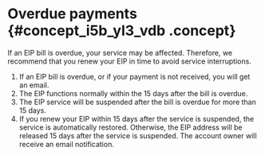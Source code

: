 # Overdue payments {#concept_i5b_yl3_vdb .concept}

If an EIP bill is overdue, your service may be affected. Therefore, we recommend that you renew your EIP in time to avoid service interruptions.

1.  If an EIP bill is overdue, or if your payment is not received, you will get an email.
2.  The EIP functions normally within the 15 days after the bill is overdue.
3.  The EIP service will be suspended after the bill is overdue for more than 15 days.
4.  If you renew your EIP within 15 days after the service is suspended, the service is automatically restored. Otherwise, the EIP address will be released 15 days after the service is suspended. The account owner will receive an email notification.

